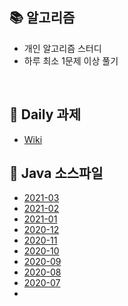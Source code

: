 ## 📚 알고리즘
- 개인 알고리즘 스터디
- 하루 최소 1문제 이상 풀기

<br>

## 📆 Daily 과제
- [Wiki](https://github.com/namdh9011/Algo/wiki)


## 📆 Java 소스파일
- [2021-03](https://github.com/namdh9011/Algo/tree/master/src/y2021/m03)
- [2021-02](https://github.com/namdh9011/Algo/tree/master/src/y2021/m02)
- [2021-01](https://github.com/namdh9011/Algo/tree/master/src/y2021/m01)
- [2020-12](https://github.com/namdh9011/Algo/tree/master/src/y2020/m12)
- [2020-11](https://github.com/namdh9011/Algo/tree/master/src/y2020/m11)
- [2020-10](https://github.com/namdh9011/Algo/tree/master/src/y2020/m10)
- [2020-09](https://github.com/namdh9011/Algo/tree/master/src/y2020/m09)
- [2020-08](https://github.com/namdh9011/Algo/tree/master/src/y2020/m08)
- [2020-07](https://github.com/namdh9011/Algo/tree/master/src/y2020/m07)
- 



